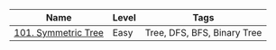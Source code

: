 <table>
  <thead>
    <tr>
      <th>Name</th>
      <th>Level</th>
      <th>Tags</th>
    </tr>
  </thead>
  <tbody>
      <tr>
        <td>
          <a href="http://rustgym.com/leetcode/1">101. Symmetric Tree</a>
        </td>
        <td>Easy</td>
        <td>Tree, DFS, BFS, Binary Tree</td>
      </tr>
</table>
